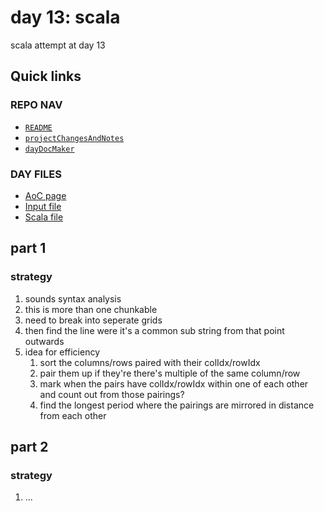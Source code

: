# day 13: scala
scala attempt at day 13
## Quick links
### REPO NAV
* [`README`](./README.md)
* [`projectChangesAndNotes`](./projectChangesAndNotes.md)
* [`dayDocMaker`](./dayDocMaker.md)
### DAY FILES
* [AoC page](https://adventofcode.com/2023/day/13)
* [Input file](https://adventofcode.com/2023/day/13/input)
* [Scala file](../../src/main/scala/day13.scala)
## part 1
### strategy
1. sounds syntax analysis
2. this is more than one chunkable
3. need to break into seperate grids
4. then find the line were it's a common sub string from that point outwards
5. idea for efficiency
    1. sort the columns/rows paired with their colIdx/rowIdx
    2. pair them up if they're there's multiple of the same column/row
    3. mark when the pairs have colIdx/rowIdx within one of each other and count out from those pairings?
    4. find the longest period where the pairings are mirrored in distance from each other 
## part 2
### strategy
1. ...
